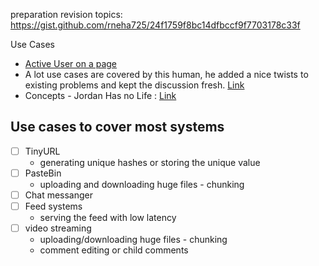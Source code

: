 preparation revision topics: https://gist.github.com/rneha725/24f1759f8bc14dfbccf9f7703178c33f

Use Cases
- [Active User on a page](https://systemdesign.one/distributed-counter-system-design/)
- A lot use cases are covered by this human, he added a nice twists to existing problems and kept the discussion fresh. [Link](https://www.youtube.com/playlist?list=PLjTveVh7FakJOoY6GPZGWHHl4shhDT8iV)
- Concepts - Jordan Has no Life : [Link](https://www.youtube.com/playlist?list=PLjTveVh7FakKjb4UYzUazqBNNF-WGurXp)

## Use cases to cover most systems
- [ ] TinyURL
  - generating unique hashes or storing the unique value
- [ ] PasteBin
  - uploading and downloading huge files - chunking
- [ ] Chat messanger
- [ ] Feed systems
  - serving the feed with low latency
- [ ] video streaming
  - uploading/downloading huge files - chunking
  - comment editing or child comments

